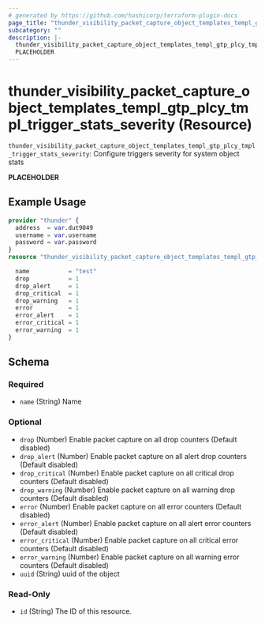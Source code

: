 ```yaml
---
# generated by https://github.com/hashicorp/terraform-plugin-docs
page_title: "thunder_visibility_packet_capture_object_templates_templ_gtp_plcy_tmpl_trigger_stats_severity Resource - terraform-provider-thunder"
subcategory: ""
description: |-
  thunder_visibility_packet_capture_object_templates_templ_gtp_plcy_tmpl_trigger_stats_severity: Configure triggers severity for system object stats
  PLACEHOLDER
---
```


# thunder_visibility_packet_capture_object_templates_templ_gtp_plcy_tmpl_trigger_stats_severity (Resource)

`thunder_visibility_packet_capture_object_templates_templ_gtp_plcy_tmpl_trigger_stats_severity`: Configure triggers severity for system object stats

__PLACEHOLDER__

## Example Usage

```terraform
provider "thunder" {
  address  = var.dut9049
  username = var.username
  password = var.password
}
resource "thunder_visibility_packet_capture_object_templates_templ_gtp_plcy_tmpl_trigger_stats_severity" "thunder_visibility_packet_capture_object_templates_templ_gtp_plcy_tmpl_trigger_stats_severity" {

  name           = "test"
  drop           = 1
  drop_alert     = 1
  drop_critical  = 1
  drop_warning   = 1
  error          = 1
  error_alert    = 1
  error_critical = 1
  error_warning  = 1
}
```

<!-- schema generated by tfplugindocs -->
## Schema

### Required

- `name` (String) Name

### Optional

- `drop` (Number) Enable packet capture on all drop counters (Default disabled)
- `drop_alert` (Number) Enable packet capture on all alert drop counters (Default disabled)
- `drop_critical` (Number) Enable packet capture on all critical drop counters (Default disabled)
- `drop_warning` (Number) Enable packet capture on all warning drop counters (Default disabled)
- `error` (Number) Enable packet capture on all error counters (Default disabled)
- `error_alert` (Number) Enable packet capture on all alert error counters (Default disabled)
- `error_critical` (Number) Enable packet capture on all critical error counters (Default disabled)
- `error_warning` (Number) Enable packet capture on all warning error counters (Default disabled)
- `uuid` (String) uuid of the object

### Read-Only

- `id` (String) The ID of this resource.


